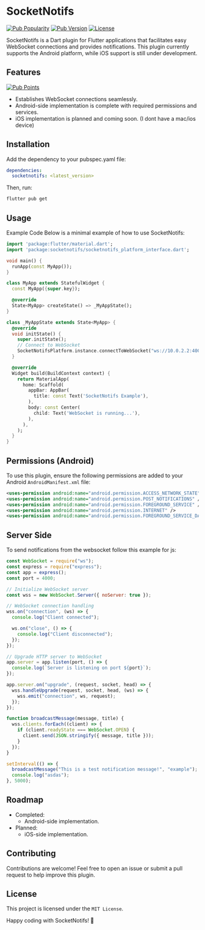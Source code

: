 # SocketNotifs
[![Pub Popularity](https://img.shields.io/pub/popularity/socketnotifs)](https://pub.dev/packages/socketnotifs)
[![Pub Version](https://img.shields.io/pub/v/socketnotifs)](https://pub.dev/packages/socketnotifs)
[![License](https://img.shields.io/github/license/yajatkaul/SocketNotifs)](https://pub.dev/packages/socketnotifs)


SocketNotifs is a Dart plugin for Flutter applications that facilitates easy WebSocket connections and provides notifications. This plugin currently supports the Android platform, while iOS support is still under development.

## Features
[![Pub Points](https://img.shields.io/pub/points/socketnotifs)](https://pub.dev/packages/socketnotifs)
- Establishes WebSocket connections seamlessly.
- Android-side implementation is complete with required permissions and services.
- iOS implementation is planned and coming soon. (I dont have a mac/ios device)

## Installation

Add the dependency to your pubspec.yaml file:

```yaml
dependencies:
  socketnotifs: <latest_version>
```

Then, run:

```bash
flutter pub get
```

## Usage

Example Code
Below is a minimal example of how to use SocketNotifs:

```dart
import 'package:flutter/material.dart';
import 'package:socketnotifs/socketnotifs_platform_interface.dart';

void main() {
  runApp(const MyApp());
}

class MyApp extends StatefulWidget {
  const MyApp({super.key});

  @override
  State<MyApp> createState() => _MyAppState();
}

class _MyAppState extends State<MyApp> {
  @override
  void initState() {
    super.initState();
    // Connect to WebSocket
    SocketNotifsPlatform.instance.connectToWebSocket("ws://10.0.2.2:4000");
  }

  @override
  Widget build(BuildContext context) {
    return MaterialApp(
      home: Scaffold(
        appBar: AppBar(
          title: const Text('SocketNotifs Example'),
        ),
        body: const Center(
          child: Text('WebSocket is running...'),
        ),
      ),
    );
  }
}
```

## Permissions (Android)

To use this plugin, ensure the following permissions are added to your Android `AndroidManifest.xml` file:

```xml
<uses-permission android:name="android.permission.ACCESS_NETWORK_STATE" />
<uses-permission android:name="android.permission.POST_NOTIFICATIONS" />
<uses-permission android:name="android.permission.FOREGROUND_SERVICE" />
<uses-permission android:name="android.permission.INTERNET" />
<uses-permission android:name="android.permission.FOREGROUND_SERVICE_DATA_SYNC" />
```

## Server Side

To send notifications from the websocket follow this example for js:

```js
const WebSocket = require("ws");
const express = require("express");
const app = express();
const port = 4000;

// Initialize WebSocket server
const wss = new WebSocket.Server({ noServer: true });

// WebSocket connection handling
wss.on("connection", (ws) => {
  console.log("Client connected");

  ws.on("close", () => {
    console.log("Client disconnected");
  });
});

// Upgrade HTTP server to WebSocket
app.server = app.listen(port, () => {
  console.log(`Server is listening on port ${port}`);
});

app.server.on("upgrade", (request, socket, head) => {
  wss.handleUpgrade(request, socket, head, (ws) => {
    wss.emit("connection", ws, request);
  });
});

function broadcastMessage(message, title) {
  wss.clients.forEach((client) => {
    if (client.readyState === WebSocket.OPEN) {
      client.send(JSON.stringify({ message, title }));
    }
  });
}

setInterval(() => {
  broadcastMessage("This is a test notification message!", "example");
  console.log("asdas");
}, 5000);
```

## Roadmap

- Completed:
  - Android-side implementation.
- Planned:
  - iOS-side implementation.

## Contributing

Contributions are welcome! Feel free to open an issue or submit a pull request to help improve this plugin.

## License

This project is licensed under the `MIT License`.

Happy coding with SocketNotifs! 🎉
